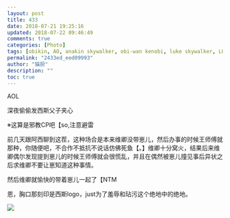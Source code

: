 ```yaml
---
layout: post
title: 433
date: 2018-07-21 19:25:16
updated: 2018-07-22 09:46:49
comments: true
categories: [Photo]
tags: [obikin, AO, anakin skywalker, obi-wan kenobi, luke skywalker, LO, lukeobi]
permalink: "2433ed_eed09993"
author: "猫厨"
description: ""
toc: true
---
```


<p>AOL</p> 
<p>深夜偷偷发西斯父子夹心</p> 
<p>※这算是邪教CP吧【so,注意避雷</p> 
<p>前几天跟阿西聊到这茬，这种场合是本来维卿没带崽儿，然后办事的时候王师傅就那种，你随便吧，不合作不抵抗不说话仿佛死鱼【。】维卿十分窝火，结果后来维卿偶尔发现提到崽儿的时候王师傅就会很慌乱，并且在偶然被崽儿撞见事后异状之后求维卿不要让崽知道这种事情。</p> 
<p>然后维卿就愉快的带着崽儿一起了【NTM</p> 
<p>恩，胸口那刻印是西斯logo，just为了羞辱和玷污这个绝地中的绝地。</p>

![](/img/img_cVZNdzJtQk9JV2MvdWNqdmZqM09DNGt4ODdEbnYrS1VPcGdURnVBSkhNTkxKQWJXaEowMnVBPT0.jpg)